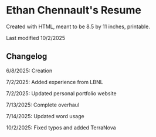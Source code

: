 # Ethan Chennault's Resume

Created with HTML, meant to be 8.5 by 11 inches, printable.

Last modified 10/2/2025

## Changelog

6/8/2025: Creation

7/2/2025: Added experience from LBNL

7/2/2025: Updated personal portfolio website

7/13/2025: Complete overhaul

7/14/2025: Updated word usage

10/2/2025: Fixed typos and added TerraNova
